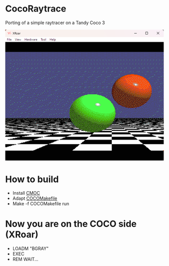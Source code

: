 # CocoRaytrace

Porting of a simple raytracer on a Tandy Coco 3

<img src="CocoRT.png">

# How to build
- Install [CMOC](http://perso.b2b2c.ca/~sarrazip/dev/cmoc.html)
- Adapt [COCOMakefile](./COCOMakefile)
- Make -f COCOMakefile run

# Now you are on the COCO side (XRoar)
- LOADM "BGRAY"
- EXEC
- REM WAIT...
